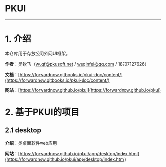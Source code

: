 # PKUI

---

# 1. 介绍

本仓库用于存放公司外网UI框架。

**作者**：吴钦飞（wuqf@pkusoft.net / wuqinfei@qq.com / 18707127626）

**文档**：[https://forwardnow.gitbooks.io/pkui-doc/content/](https://forwardnow.gitbooks.io/pkui-doc/content/)

**网站**：[https://forwardnow.github.io/pkui](https://forwardnow.github.io/pkui)



# 2. 基于PKUI的项目

## 2.1 desktop

**介绍**：类桌面软件web应用

**网站**：[https://forwardnow.github.io/pkui/app/desktop/index.html](https://forwardnow.github.io/pkui/app/desktop/index.html)

